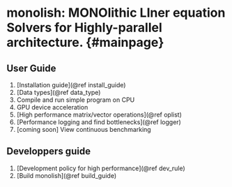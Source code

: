 # monolish: MONOlithic LIner equation Solvers for Highly-parallel architecture. {#mainpage}

## User Guide
1. [Installation guide](@ref install_guide)
2. [Data types](@ref data_type)
3. Compile and run simple program on CPU
4. GPU device acceleration
5. [High performance matrix/vector operations](@ref oplist)
6. [Performance logging and find bottlenecks](@ref logger)
7. [coming soon] View continuous benchmarking

## Developpers guide
1. [Development policy for high performance](@ref dev_rule)
2. [Build monolish](@ref build_guide)
